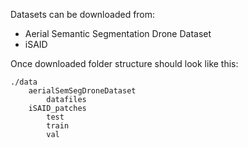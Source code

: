Datasets can be downloaded from:

- Aerial Semantic Segmentation Drone Dataset
- iSAID

Once downloaded folder structure should look like this:

```
./data
    aerialSemSegDroneDataset
        datafiles
    iSAID_patches
        test
        train
        val
```
